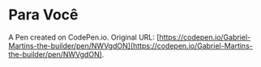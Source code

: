 # Para Você

A Pen created on CodePen.io. Original URL: [https://codepen.io/Gabriel-Martins-the-builder/pen/NWVgdON](https://codepen.io/Gabriel-Martins-the-builder/pen/NWVgdON).

